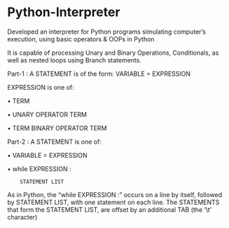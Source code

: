 # Python-Interpreter

Developed an interpreter for Python programs simulating computer’s execution, using basic operators & OOPs in Python
 
It is capable of processing Unary and Binary Operations, Conditionals, as well as nested loops using Branch statements.

Part-1 : 
A STATEMENT is of the form: VARIABLE = EXPRESSION

EXPRESSION is one of:

• TERM

• UNARY OPERATOR TERM

• TERM BINARY OPERATOR TERM

Part-2 :
A STATEMENT is one of:

• VARIABLE = EXPRESSION

• while EXPRESSION :

        STATEMENT LIST
    
As in Python, the “while EXPRESSION :” occurs on a line by itself, followed by STATEMENT LIST, with one statement on each line. The STATEMENTS that form the STATEMENT LIST, are offset by an additional TAB (the ’\t’ character)
